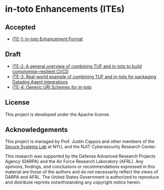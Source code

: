 # in-toto Enhancements (ITEs)

## Accepted

* [ITE-1: in-toto Enhancement Format](ITE/1/README.adoc)

## Draft

* [ITE-2: A general overview of combining TUF and in-toto to build compromise-resilient CI/CD](ITE/2/README.adoc)
* [ITE-3: Real-world example of combining TUF and in-toto for packaging Datadog Agent integrations](ITE/3/README.adoc)
* [ITE-4: Generic URI Schemes for in-toto](ITE/4/README.adoc)

## License

This project is developed under the Apache license.

## Acknowledgements

This project is managed by Prof. Justin Cappos and other members of the [Secure
Systems Lab](https://ssl.engineering.nyu.edu/) at NYU, and the NJIT
Cybersecurity Research Center.

This research was supported by the Defense Advanced Research Projects Agency
(DARPA) and the Air Force Research Laboratory (AFRL). Any opinions, findings,
and conclusions or recommendations expressed in this material are those of the
authors and do not necessarily reflect the views of DARPA and AFRL. The United
States Government is authorized to reproduce and distribute reprints
notwithstanding any copyright notice herein.
